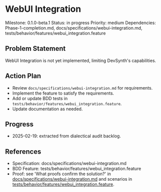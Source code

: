 # WebUI Integration
Milestone: 0.1.0-beta.1
Status: in progress
Priority: medium
Dependencies: Phase-1-completion.md, docs/specifications/webui-integration.md, tests/behavior/features/webui_integration.feature

## Problem Statement
WebUI Integration is not yet implemented, limiting DevSynth's capabilities.


## Action Plan
- Review `docs/specifications/webui-integration.md` for requirements.
- Implement the feature to satisfy the requirements.
- Add or update BDD tests in `tests/behavior/features/webui_integration.feature`.
- Update documentation as needed.

## Progress
- 2025-02-19: extracted from dialectical audit backlog.

## References
- Specification: docs/specifications/webui-integration.md
- BDD Feature: tests/behavior/features/webui_integration.feature
- Proof: see 'What proofs confirm the solution?' in [docs/specifications/webui-integration.md](../docs/specifications/webui-integration.md) and scenarios in [tests/behavior/features/webui_integration.feature](../tests/behavior/features/webui_integration.feature).
